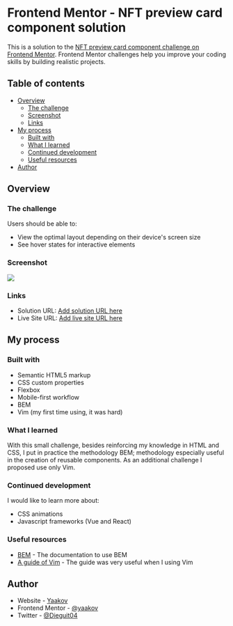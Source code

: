 # Frontend Mentor - NFT preview card component solution

This is a solution to the [NFT preview card component challenge on Frontend Mentor](https://www.frontendmentor.io/challenges/nft-preview-card-component-SbdUL_w0U). Frontend Mentor challenges help you improve your coding skills by building realistic projects. 

## Table of contents

- [Overview](#overview)
  - [The challenge](#the-challenge)
  - [Screenshot](#screenshot)
  - [Links](#links)
- [My process](#my-process)
  - [Built with](#built-with)
  - [What I learned](#what-i-learned)
  - [Continued development](#continued-development)
  - [Useful resources](#useful-resources)
- [Author](#author)


## Overview

### The challenge

Users should be able to:

- View the optimal layout depending on their device's screen size
- See hover states for interactive elements

### Screenshot

![](./screenshot.jpg)

### Links

- Solution URL: [Add solution URL here](https://your-solution-url.com)
- Live Site URL: [Add live site URL here](https://your-live-site-url.com)

## My process

### Built with

- Semantic HTML5 markup
- CSS custom properties
- Flexbox
- Mobile-first workflow
- BEM
- Vim (my first time using, it was hard)

### What I learned

With this small challenge, besides reinforcing my knowledge in HTML and CSS, I put in practice the methodology BEM; methodology especially useful in the creation of reusable components. As an additional challenge I proposed use only Vim.

### Continued development

I would like to learn more about:
- CSS animations
- Javascript frameworks (Vue and React) 

### Useful resources

- [BEM](http://getbem.com/naming/) - The documentation to use BEM
- [A guide of Vim](https://platzi.com/tutoriales/1748-terminal/6324-guia-para-usar-el-editor-de-texto-vim/) - The guide was very useful when I using Vim


## Author

- Website - [Yaakov](https://yaakov04.github.io/yaakov)
- Frontend Mentor - [@yaakov](https://www.frontendmentor.io/profile/yaakov04)
- Twitter - [@Dieguit04](https://twitter.com/Dieguit04)



